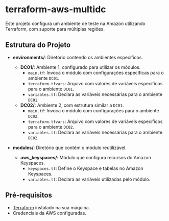 # terraform-aws-multidc

Este projeto configura um ambiente de teste na Amazon utilizando Terraform, com suporte para múltiplas regiões.

## Estrutura do Projeto

- **environments/**: Diretório contendo os ambientes específicos.
  - **DC01/**: Ambiente 1, configurado para utilizar os módulos.
    - `main.tf`: Invoca o módulo com configurações específicas para o ambiente `DC01`.
    - `terraform.tfvars`: Arquivo com valores de variáveis específicos para o ambiente `DC01`.
    - `variables.tf`: Declara as variáveis necessárias para o ambiente `DC01`.
  - **DC02/**: Ambiente 2, com estrutura similar a `DC01`.
    - `main.tf`: Invoca o módulo com configurações para o ambiente `DC02`.
    - `terraform.tfvars`: Arquivo com valores de variáveis específicos para o ambiente `DC02`.
    - `variables.tf`: Declara as variáveis necessárias para o ambiente `DC02`.

- **modules/**: Diretório que contém o módulo reutilizável.
  - **aws_keyspaces/**: Módulo que configura recursos do Amazon Keyspaces.
    - `keyspaces.tf`: Define o Keyspace e tabelas no Amazon Keyspaces.
    - `variables.tf`: Declara as variáveis utilizadas pelo módulo.

## Pré-requisitos

- [Terraform](https://www.terraform.io/downloads.html) instalado na sua máquina.
- Credenciais da AWS configuradas.
